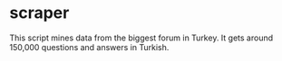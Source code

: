 # scraper
This script mines data from the biggest forum in Turkey. It gets around 150,000 questions and answers in Turkish.
